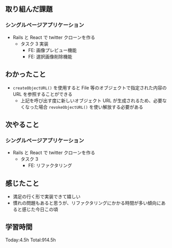 ## 取り組んだ課題

### シングルページアプリケーション

- Rails と React で twitter クローンを作る
  - タスク 3 実装
    - FE: 画像プレビュー機能
    - FE: 選択画像削除機能

## わかったこと

- `createObjectURL()` を使用すると File 等のオブジェクトで指定された内容の URL を参照することができる
  - 上記を呼び出す度に新しいオブジェクト URL が生成されるため、必要なくなった場合 `revokeObjectURL()` を使い解放する必要がある

## 次やること

### シングルページアプリケーション

- Rails と React で twitter クローンを作る
  - タスク 3
    - FE: リファクタリング

## 感じたこと

- 満足の行く形で実装できて嬉しい
- 慣れの問題もあると思うが、リファクタリングにかかる時間が多い傾向にあると感じた今日この頃

## 学習時間

Today:4.5h Total:914.5h
